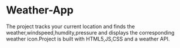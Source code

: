 # Weather-App
The project tracks your current location and finds the weather,windspeed,humdity,pressure and displays the corresponding weather icon.Project is built with HTML5,JS,CSS and a weather API. 
